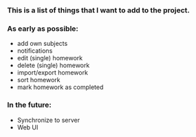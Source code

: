 ### This is a list of things that I want to add to the project. ###

### As early as possible: ###
- add own subjects
- notifications
- edit (single) homework
- delete (single) homework
- import/export homework
- sort homework
- mark homework as completed

### In the future: ###
- Synchronize to server
- Web UI

